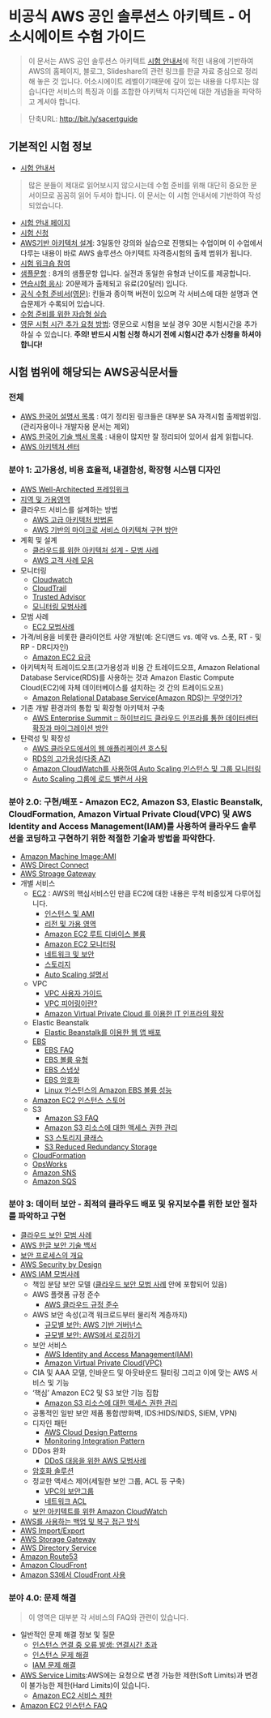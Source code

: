 # 비공식 AWS 공인 솔루션스 아키텍트 - 어소시에이트 수험 가이드

> 이 문서는 AWS 공인 솔루션스 아키텍트 [시험 안내서](https://d0.awsstatic.com/International/ko_KR/AWS_certified_solutions_architect_associate_blueprint_ko.pdf)에 적힌 내용에 기반하여 AWS의 홈페이지, 블로그, Slideshare의 관련 링크를 한글 자료 중심으로 정리해 놓은 것 입니다. 어소시에이트 레벨이기때문에 깊이 있는 내용을 다루지는 않습니다만 서비스의 특징과 이를 조합한 아키텍처 디자인에 대한 개념들을 파악하고 계셔야 합니다. 

> 단축URL: http://bit.ly/sacertguide

## 기본적인 시험 정보
- [시험 안내서](https://d0.awsstatic.com/International/ko_KR/AWS_certified_solutions_architect_associate_blueprint_ko.pdf) 
> 많은 분들이 제대로 읽어보시지 않으시는데 수험 준비를 위해 대단히 중요한 문서이므로 꼼꼼히 읽어 두셔야 합니다. 이 문서는 이 시험 안내서에 기반하여 작성되었습니다.
- [시험 안내 페이지](https://aws.amazon.com/ko/certification/certified-solutions-architect-associate/)
- [시험 신청](https://www.webassessor.com/wa.do?page=publicHome&branding=AMAZON)
- [AWS기반 아키텍처 설계](https://aws.amazon.com/ko/training/course-descriptions/architect/): 3일동안 강의와 실습으로 진행되는 수업이며 이 수업에서 다루는 내용이 바로 AWS 솔루션스 아키텍트 자격증시험의 출제 범위가 됩니다.
- [시험 워크숍 참여](https://www.aws.training/home?courseid=10&&language=en-US&view=table&source=web_en_certified-sa-assoc)
- [샘플문항](https://d0.awsstatic.com/International/ko_KR/AWS_certified_solutions_architect_associate_examsample_ko.pdf) : 8개의 샘플문항 입니다. 실전과 동일한 유형과 난이도를 제공합니다.
- [연습시험 응시](https://www.webassessor.com/wa.do?page=publicHome&branding=AMAZON): 20문제가 출제되고 유료(20달러) 입니다.
- [공식 수험 준비서(영문)](https://www.webassessor.com/wa.do?page=publicHome&branding=AMAZON): 킨들과 종이책 버전이 있으며 각 서비스에 대한 설명과 연습문제가 수록되어 있습니다.
- [수험 준비를 위한 자습형 실습](https://qwiklabs.com/quests/10)
- [영문 시험 시간 추가 요청 방법](http://edu.supertrack.co.kr/notice/news.php?ptype=view&idx=5177&page=1&code=news): 영문으로 시험을 보실 경우 30분 시험시간을 추가하실 수 있습니다. **주의! 반드시 시험 신청 하시기 전에 시험시간 추가 신청을 하셔야 합니다!**

## 시험 범위에 해당되는 AWS공식문서들

### 전체
- [AWS 한국어 설명서 목록](https://aws.amazon.com/ko/blogs/korea/ko-documentation/) : 여기 정리된 링크들은 대부분 SA 자격시험 출제범위임.(관리자용이나 개발자용 문서는 제외)
- [AWS 한국어 기술 백서 목록](https://aws.amazon.com/ko/blogs/korea/ko-whitepapers/) : 내용이 많지만 잘 정리되어 있어서 쉽게 읽힙니다.
- [AWS 아키텍처 센터](https://aws.amazon.com/ko/architecture/)


### 분야 1: 고가용성, 비용 효율적, 내결함성, 확장형 시스템 디자인
- [AWS Well-Architected 프레임워크](https://d0.awsstatic.com/International/ko_KR/whitepapers/Well-Architected_Whitepaper.pdf)
- [지역 및 가용영역](http://docs.aws.amazon.com/ko_kr/AWSEC2/latest/UserGuide/using-regions-availability-zones.html)
- 클라우드 서비스를 설계하는 방법
  - [AWS 고급 아키텍처 방법론](http://www.slideshare.net/awskorea/aws-cloud-track-2-advanced)
  - [AWS 기반의 마이크로 서비스 아키텍쳐 구현 방안](http://www.slideshare.net/awskorea/micro-service-oriented-architecture-on-aws-piljoong-kim)
- 계획 및 설계
  - [클라우드를 위한 아키텍처 설계 - 모범 사례](https://amz.kr/pdf/Architecture_Best_Practices_draft-KR.pdf)
  - [AWS 고객 사례 모음](https://www.awsseoul.kr/images/content/aws-korea-customer-cases-2016.pdf) 
- 모니터링
  - [Cloudwatch](https://aws.amazon.com/ko/cloudwatch/faqs/)
  - [CloudTrail](https://aws.amazon.com/ko/cloudtrail/faqs/)
  - [Trusted Advisor](https://aws.amazon.com/ko/premiumsupport/trustedadvisor/)
  - [모니터링 모범사례](http://docs.aws.amazon.com/ko_kr/AWSEC2/latest/UserGuide/monitoring_best_practices.html)
- 모범 사례
  - [EC2 모범사례](http://docs.aws.amazon.com/ko_kr/AWSEC2/latest/UserGuide/ec2-best-practices.html)
- 가격/비용을 비롯한 클라이언트 사양 개발(예: 온디맨드 vs. 예약 vs. 스폿, RT  - 및 RP  - DR디자인)
  - [Amazon EC2 요금](https://aws.amazon.com/ko/ec2/pricing/)
- 아키텍처적 트레이드오프(고가용성과 비용 간 트레이드오프, Amazon Relational Database Service(RDS)를 사용하는 것과 Amazon Elastic Compute Cloud(EC2)에 자체 데이터베이스를 설치하는 것 간의 트레이드오프)
  - [Amazon Relational Database Service(Amazon RDS)는 무엇인가?](http://docs.aws.amazon.com/ko_kr/AmazonRDS/latest/UserGuide/Welcome.html)
- 기존 개발 환경과의 통합 및 확장형 아키텍처 구축
  - [AWS Enterprise Summit :: 하이브리드 클라우드 인프라를 통한 데이터센터 확장과 마이그레이션 방안](http://www.slideshare.net/awskorea/aws-enterprise-summit-67243885)
- 탄력성 및 확장성
  - [AWS 클라우드에서의 웹 애플리케이션 호스팅](http://d0.awsstatic.com/whitepapers/International/ko/AWS_Web_Hosting_Best_Practices_05252010.pdf)
  - [RDS의 고가용성(다중 AZ)](https://docs.aws.amazon.com/ko_kr/AmazonRDS/latest/UserGuide/Concepts.MultiAZ.html)
  - [Amazon CloudWatch를 사용하여 Auto Scaling 인스턴스 및 그룹 모니터링](http://docs.aws.amazon.com/ko_kr/autoscaling/latest/userguide/as-instance-monitoring.html)
  - [Auto Scaling 그룹에 로드 밸런서 사용](http://docs.aws.amazon.com/ko_kr/autoscaling/latest/userguide/autoscaling-load-balancer.html)

### 분야 2.0: 구현/배포 - Amazon EC2, Amazon S3, Elastic Beanstalk, CloudFormation, Amazon Virtual Private Cloud(VPC) 및 AWS Identity and Access Management(IAM)를 사용하여 클라우드 솔루션을 코딩하고 구현하기 위한 적절한 기술과 방법을 파악한다.
- [Amazon Machine Image:AMI](http://docs.aws.amazon.com/ko_kr/AWSEC2/latest/UserGuide/AMIs.html)
- [AWS Direct Connect](https://aws.amazon.com/ko/directconnect/)
- [AWS Stroage Gateway](https://aws.amazon.com/ko/storagegateway/)
- 개별 서비스
  - [EC2](http://docs.aws.amazon.com/ko_kr/AWSEC2/latest/UserGuide/concepts.html) : AWS의 핵심서비스인 만큼 EC2에 대한 내용은 무척 비중있게 다루어집니다.
    - [인스턴스 및 AMI](http://docs.aws.amazon.com/ko_kr/AWSEC2/latest/UserGuide/ec2-instances-and-amis.html)
    - [리전 및 가용 영역](http://docs.aws.amazon.com/ko_kr/AWSEC2/latest/UserGuide/using-regions-availability-zones.html)
    - [Amazon EC2 루트 디바이스 볼륨](http://docs.aws.amazon.com/ko_kr/AWSEC2/latest/UserGuide/RootDeviceStorage.html)
    - [Amazon EC2 모니터링](http://docs.aws.amazon.com/ko_kr/AWSEC2/latest/UserGuide/monitoring_ec2.html)
    - [네트워크 및 보안](http://docs.aws.amazon.com/ko_kr/AWSEC2/latest/UserGuide/EC2_Network_and_Security.html)
    - [스토리지](http://docs.aws.amazon.com/ko_kr/AWSEC2/latest/UserGuide/Storage.html)
    - [Auto Scaling 설명서](http://docs.aws.amazon.com/ko_kr/autoscaling/latest/userguide/WhatIsAutoScaling.html)
  - VPC
    - [VPC 사용자 가이드](http://docs.aws.amazon.com/ko_kr/AmazonVPC/latest/UserGuide/VPC_Introduction.html)
    - [VPC 피어링이란?](http://docs.aws.amazon.com/ko_kr/AmazonVPC/latest/PeeringGuide/Welcome.html)
    - [Amazon Virtual Private Cloud 를 이용한 IT 인프라의 확장](http://d0.awsstatic.com/International/ko_KR/whitepapers/Extend%20your%20IT%20infrastructure%20with%20Amaon%20VPC.pdf)
  - Elastic Beanstalk
    - [Elastic Beanstalk를 이용한 웹 앱 배포](http://docs.aws.amazon.com/ko_kr/gettingstarted/latest/deploy/overview.html)
  - [EBS](http://docs.aws.amazon.com/ko_kr/AWSEC2/latest/UserGuide/EBSVolumes.html)
    - [EBS FAQ](https://aws.amazon.com/ko/ebs/faqs/)
    - [EBS 볼륨 유형](http://docs.aws.amazon.com/ko_kr/AWSEC2/latest/UserGuide/EBSVolumeTypes.html)
    - [EBS 스냅샷](http://docs.aws.amazon.com/ko_kr/AWSEC2/latest/UserGuide/EBSSnapshots.html)
    - [EBS 암호화](http://docs.aws.amazon.com/ko_kr/AWSEC2/latest/UserGuide/EBSEncryption.html)
    - [Linux 인스턴스의 Amazon EBS 볼륨 성능](http://docs.aws.amazon.com/ko_kr/AWSEC2/latest/UserGuide/EBSPerformance.html)
  - [Amazon EC2 인스턴스 스토어](http://docs.aws.amazon.com/ko_kr/AWSEC2/latest/UserGuide/InstanceStorage.html)
  - S3
    - [Amazon S3 FAQ](https://aws.amazon.com/ko/s3/faqs/)
    - [Amazon S3 리소스에 대한 액세스 권한 관리](https://docs.aws.amazon.com/ko_kr/AmazonS3/latest/dev/s3-access-control.html)
    - [S3 스토리지 클래스](https://aws.amazon.com/ko/s3/storage-classes/)
    - [S3 Reduced Redundancy Storage](https://aws.amazon.com/ko/s3/reduced-redundancy/)
  - [CloudFormation](https://aws.amazon.com/ko/cloudformation/faqs/)
  - [OpsWorks](https://aws.amazon.com/ko/opsworks/faqs/)
  - [Amazon SNS](https://aws.amazon.com/ko/sns/faqs/)
  - [Amazon SQS](https://aws.amazon.com/ko/sqs/faqs/)

### 분야 3: 데이터 보안 - 최적의 클라우드 배포 및 유지보수를 위한 보안 절차를 파악하고 구현
- [클라우드 보안 모범 사례](https://d0.awsstatic.com/International/ko_KR/whitepapers/AWS_Security_Best_Practices_11052013.pdf)
- [AWS 한글 보안 기술 백서](https://aws.amazon.com/ko/blogs/korea/aws-security-whitepapers/)
- [보안 프로세스의 개요](http://d0.awsstatic.com/International/ko_KR/whitepapers/AWS_Security_Whitepaper_Overview.pdf)
- [AWS Security by Design](http://d0.awsstatic.com/International/ko_KR/whitepapers/Compliance/Intro_to_Security_by_Design.pdf)
- [AWS IAM 모범사례](http://docs.aws.amazon.com/ko_kr/IAM/latest/UserGuide/best-practices.html)
  - 책임 분담 보안 모델 ([클라우드 보안 모범 사례](https://d0.awsstatic.com/International/ko_KR/whitepapers/AWS_Security_Best_Practices_11052013.pdf) 안에 포함되어 있음)
  - AWS 플랫폼 규정 준수
    - [AWS 클라우드 규정 준수](https://aws.amazon.com/ko/compliance/)
  - AWS 보안 속성(고객 워크로드부터 물리적 계층까지)
    - [규모별 보안: AWS 기반 거버넌스](http://d0.awsstatic.com/International/ko_KR/whitepapers/Compliance/AWS_Security_at_Scale_Governance_in_AWS_Whitepaper.pdf)
    - [규모별 보안: AWS에서 로깅하기](http://d0.awsstatic.com/International/ko_KR/whitepapers/Compliance/AWS_Security_at_Scale_Logging_in_AWS_Whitepaper.pdf)
  - 보안 서비스
    - [AWS Identity and Access Management(IAM)](http://docs.aws.amazon.com/ko_kr/IAM/latest/UserGuide/introduction.html)
    - [Amazon Virtual Private Cloud(VPC)](http://docs.aws.amazon.com/ko_kr/AmazonVPC/latest/UserGuide/VPC_Introduction.html)
  - CIA 및 AAA 모델, 인바운드 및 아웃바운드 필터링 그리고 이에 맞는 AWS 서비스 및 기능
  - ‘핵심’ Amazon EC2 및 S3 보안 기능 집합
    - [Amazon S3 리소스에 대한 액세스 권한 관리](https://docs.aws.amazon.com/ko_kr/AmazonS3/latest/dev/s3-access-control.html)
  - 공통적인 일반 보안 제품 통합(방화벽, IDS:HIDS/NIDS, SIEM, VPN)
  - 디자인 패턴
    - [AWS Cloud Design Patterns](http://en.clouddesignpattern.org/index.php/Main_Page)
    - [Monitoring Integration Pattern](http://en.clouddesignpattern.org/index.php/CDP:Monitoring_Integration_Pattern)
  - DDos 완화
    - [DDoS 대응을 위한 AWS 모범사례](https://d0.awsstatic.com/International/ko_KR/whitepapers/DDoS_White_Paper.pdf)
  - [암호화 솔루션](http://d0.awsstatic.com/International/ko_KR/whitepapers/Compliance/AWS_Securing_Data_at_Rest_with_Encryption.pdf)
  - 정교한 액세스 제어(세밀한 보안 그룹, ACL 등 구축)
    - [VPC의 보안그룹](http://docs.aws.amazon.com/ko_kr/AmazonVPC/latest/UserGuide/VPC_SecurityGroups.html)
    - [네트워크 ACL](http://docs.aws.amazon.com/ko_kr/AmazonVPC/latest/UserGuide/VPC_ACLs.html)
  - [보안 아키텍트를 위한 Amazon CloudWatch](https://aws.amazon.com/ko/cloudwatch/details/)
- [AWS를 사용하는 백업 및 복구 접근 방식](https://d0.awsstatic.com/whitepapers/Storage/LocalizedBR/Backup_and_Recovery_Approaches_Using_AWS_whitepaper_KR.pdf)
- [AWS Import/Export](https://aws.amazon.com/ko/documentation/importexport/?nc1=h_ls)
- [AWS Storage Gateway](https://aws.amazon.com/ko/storagegateway/details/)
- [AWS Directory Service](https://aws.amazon.com/ko/directoryservice/faqs/)
- [Amazon Route53](https://aws.amazon.com/ko/route53/details/)
- [Amazon CloudFront](https://docs.aws.amazon.com/ko_kr/AmazonCloudFront/latest/DeveloperGuide/Introduction.html)
- [Amazon S3에서 CloudFront 사용](http://docs.aws.amazon.com/ko_kr/AmazonCloudFront/latest/DeveloperGuide/MigrateS3ToCloudFront.html)

### 분야 4.0: 문제 해결
> 이 영역은 대부분 각 서비스의 FAQ와 관련이 있습니다.

- 일반적인 문제 해결 정보 및 질문
  - [인스턴스 연결 중 오류 발생: 연결시간 초과](http://docs.aws.amazon.com/ko_kr/AWSEC2/latest/UserGuide/TroubleshootingInstancesConnecting.html#TroubleshootingInstancesConnectionTimeout)
  - [인스턴스 문제 해결](http://docs.aws.amazon.com/ko_kr/AWSEC2/latest/UserGuide/ec2-instance-troubleshoot.html)
  - [IAM 문제 해결](http://docs.aws.amazon.com/ko_kr/IAM/latest/UserGuide/troubleshoot.html)
- [AWS Service Limits](http://docs.aws.amazon.com/ko_kr/general/latest/gr/aws_service_limits.html):AWS에는 요청으로 변경 가능한 제한(Soft Limits)과 변경이 불가능한 제한(Hard Limits)이 있습니다.
  - [Amazon EC2 서비스 제한](http://docs.aws.amazon.com/ko_kr/AWSEC2/latest/UserGuide/ec2-resource-limits.html) 
- [Amazon EC2 인스턴스 FAQ](https://aws.amazon.com/ko/instance-help/)
